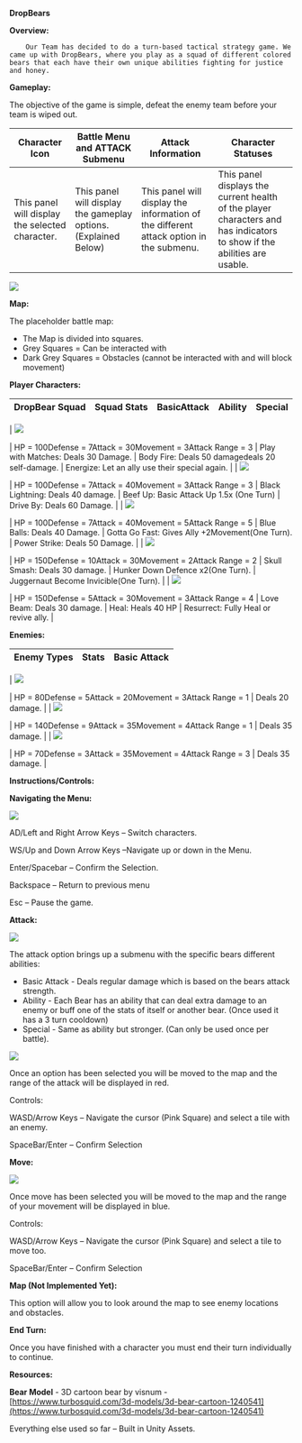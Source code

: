 **DropBears**

**Overview:**

        Our Team has decided to do a turn-based tactical strategy game. We came up with DropBears, where you play as a squad of different colored bears that each have their own unique abilities fighting for justice and honey.

**Gameplay:**

The objective of the game is simple, defeat the enemy team before your team is wiped out.

| Character Icon | Battle Menu and ATTACK Submenu | Attack Information | Character Statuses |
| --- | --- | --- | --- |
| This panel will display the selected character. | This panel will display the gameplay options. (Explained Below) | This panel will display the information of the different attack option in the submenu. | This panel displays the current health of the player characters and has indicators to show if the abilities are usable. |

 ![](data:image/)

**Map:**

The placeholder battle map:

- The Map is divided into squares.
- Grey Squares = Can be interacted with
- Dark Grey Squares = Obstacles (cannot            be interacted with and will block movement)

**Player Characters:**

| DropBear Squad | Squad Stats | BasicAttack | Ability | Special |
| --- | --- | --- | --- | --- |
|
 ![](data:image/*;base64,/9j/4AAQSkZJRgABAQEA3ADcAAD)


 | HP = 100Defense = 7Attack = 30Movement = 3Attack Range = 3 | Play with Matches:  Deals 30 Damage. | Body Fire: Deals 50 damagedeals 20 self-damage. | Energize: Let an ally use their special again. |
|
 ![](data:image/*;)


 | HP = 100Defense = 7Attack = 40Movement = 3Attack Range = 3 | Black Lightning: Deals 40 damage. | Beef Up: Basic Attack Up 1.5x (One Turn) | Drive By: Deals 60 Damage. |
|
 ![](data:image/*;)


 | HP = 100Defense = 7Attack = 40Movement = 5Attack Range = 5 | Blue Balls: Deals 40 Damage. | Gotta Go Fast: Gives Ally +2Movement(One Turn). | Power Strike: Deals 50 Damage. |
|
 ![](data:image/*;)


 | HP = 150Defense = 10Attack = 30Movement = 2Attack Range = 2 | Skull Smash: Deals 30 damage. | Hunker Down Defence x2(One Turn). | Juggernaut Become Invicible(One Turn). |
|
 ![](data:image/*;)


 | HP = 150Defense = 5Attack = 30Movement = 3Attack Range = 4 | Love Beam: Deals 30 damage. | Heal: Heals 40 HP | Resurrect: Fully Heal or revive ally. |





**Enemies:**

| Enemy Types | Stats | Basic Attack |
| --- | --- | --- |
|
 ![](data:image/*;)


 | HP = 80Defense = 5Attack = 20Movement = 3Attack Range = 1 |   Deals 20 damage. |
|
 ![](data:image/*;)


 | HP = 140Defense = 9Attack = 35Movement = 4Attack Range = 1 |   Deals 35 damage.  |
|
 ![](data:image/*;)


 | HP = 70Defense = 3Attack = 35Movement = 4Attack Range = 3 |   Deals 35 damage. |

**Instructions/Controls:**

**Navigating the Menu:**

 ![](data:image/*;)

AD/Left and Right Arrow Keys – Switch characters.

WS/Up and Down Arrow Keys –Navigate up or down in the Menu.

Enter/Spacebar – Confirm the Selection.

Backspace – Return to previous menu

Esc – Pause the game.

**Attack:**

 ![](data:image/*;)

The attack option brings up a submenu with the specific bears different abilities:

- Basic Attack - Deals regular damage which is based on the bears attack strength.
- Ability - Each Bear has an ability that can deal extra damage to an enemy or buff one of the stats of itself or another bear. (Once used it has a 3 turn cooldown)
- Special -  Same as ability but stronger. (Can only be used once per battle).

 ![](data:image/*;)

Once an option has been selected you will be moved to the map and the range of the attack will be displayed in red.

Controls:

WASD/Arrow Keys – Navigate the cursor (Pink Square) and select a tile with an enemy.

SpaceBar/Enter – Confirm Selection

**Move:**

 ![](data:image/*;)

Once move has been selected you will be moved to the map and the range of your movement will be displayed in blue.

Controls:

WASD/Arrow Keys – Navigate the cursor (Pink Square) and select a tile to move too.

SpaceBar/Enter – Confirm Selection

**Map (Not Implemented Yet):**

This option will allow you to look around the map to see enemy locations and obstacles.

**End Turn:**

Once you have finished with a character you must end their turn individually to continue.

**Resources:**

**Bear Model** - 3D cartoon bear by visnum - [https://www.turbosquid.com/3d-models/3d-bear-cartoon-1240541](https://www.turbosquid.com/3d-models/3d-bear-cartoon-1240541)

Everything else used so far – Built in Unity Assets.

